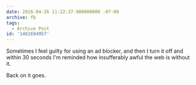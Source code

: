 ```yaml
---
date: 2016-04-26 11:22:37.000000000 -07:00
archive: fb
tags: 
  - Archive Post
id: '1461694957'
---
```


Sometimes I feel guilty for using an ad blocker, and then I turn it off and within 30 seconds I'm reminded how insufferably awful the web is without it.

Back on it goes.
